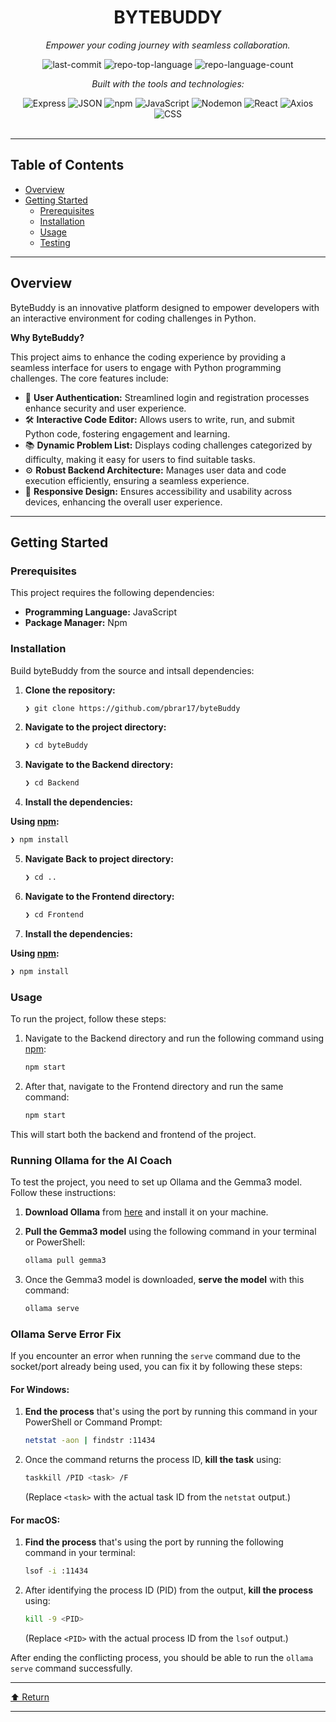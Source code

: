 <div id="top">

<!-- HEADER STYLE: CLASSIC -->
<div align="center">


# BYTEBUDDY

<em>Empower your coding journey with seamless collaboration.</em>

<!-- BADGES -->
<img src="https://img.shields.io/github/last-commit/pbrar17/byteBuddy?style=flat&logo=git&logoColor=white&color=0080ff" alt="last-commit">
<img src="https://img.shields.io/github/languages/top/pbrar17/byteBuddy?style=flat&color=0080ff" alt="repo-top-language">
<img src="https://img.shields.io/github/languages/count/pbrar17/byteBuddy?style=flat&color=0080ff" alt="repo-language-count">

<em>Built with the tools and technologies:</em>

<img src="https://img.shields.io/badge/Express-000000.svg?style=flat&logo=Express&logoColor=white" alt="Express">
<img src="https://img.shields.io/badge/JSON-000000.svg?style=flat&logo=JSON&logoColor=white" alt="JSON">
<img src="https://img.shields.io/badge/npm-CB3837.svg?style=flat&logo=npm&logoColor=white" alt="npm">
<img src="https://img.shields.io/badge/JavaScript-F7DF1E.svg?style=flat&logo=JavaScript&logoColor=black" alt="JavaScript">
<img src="https://img.shields.io/badge/Nodemon-76D04B.svg?style=flat&logo=Nodemon&logoColor=white" alt="Nodemon">
<img src="https://img.shields.io/badge/React-61DAFB.svg?style=flat&logo=React&logoColor=black" alt="React">
<img src="https://img.shields.io/badge/Axios-5A29E4.svg?style=flat&logo=Axios&logoColor=white" alt="Axios">
<img src="https://img.shields.io/badge/CSS-663399.svg?style=flat&logo=CSS&logoColor=white" alt="CSS">

</div>
<br>

---

## Table of Contents

- [Overview](#overview)
- [Getting Started](#getting-started)
    - [Prerequisites](#prerequisites)
    - [Installation](#installation)
    - [Usage](#usage)
    - [Testing](#testing)

---

## Overview

ByteBuddy is an innovative platform designed to empower developers with an interactive environment for coding challenges in Python. 

**Why ByteBuddy?**

This project aims to enhance the coding experience by providing a seamless interface for users to engage with Python programming challenges. The core features include:

- 🎨 **User Authentication:** Streamlined login and registration processes enhance security and user experience.
- 🛠️ **Interactive Code Editor:** Allows users to write, run, and submit Python code, fostering engagement and learning.
- 📚 **Dynamic Problem List:** Displays coding challenges categorized by difficulty, making it easy for users to find suitable tasks.
- ⚙️ **Robust Backend Architecture:** Manages user data and code execution efficiently, ensuring a seamless experience.
- 📱 **Responsive Design:** Ensures accessibility and usability across devices, enhancing the overall user experience.

---

## Getting Started

### Prerequisites

This project requires the following dependencies:

- **Programming Language:** JavaScript
- **Package Manager:** Npm

### Installation

Build byteBuddy from the source and intsall dependencies:

1. **Clone the repository:**

    ```sh
    ❯ git clone https://github.com/pbrar17/byteBuddy
    ```

2. **Navigate to the project directory:**

    ```sh
    ❯ cd byteBuddy
    ```
3. **Navigate to the Backend directory:**

    ```sh
    ❯ cd Backend
    ```

4. **Install the dependencies:**

**Using [npm](https://www.npmjs.com/):**

```sh
❯ npm install
```

5. **Navigate Back to project directory:**

    ```sh
    ❯ cd ..
    ```

3. **Navigate to the Frontend directory:**

    ```sh
    ❯ cd Frontend
    ```

4. **Install the dependencies:**

**Using [npm](https://www.npmjs.com/):**

```sh
❯ npm install
```

### Usage

To run the project, follow these steps:

1. Navigate to the Backend directory and run the following command using [npm](https://www.npmjs.com/):

    ```sh
    npm start
    ```

2. After that, navigate to the Frontend directory and run the same command:

    ```sh
    npm start
    ```

This will start both the backend and frontend of the project.

### Running Ollama for the AI Coach

To test the project, you need to set up Ollama and the Gemma3 model. Follow these instructions:

1. **Download Ollama** from [here](https://ollama.com/download) and install it on your machine.

2. **Pull the Gemma3 model** using the following command in your terminal or PowerShell:

    ```sh
    ollama pull gemma3
    ```

3. Once the Gemma3 model is downloaded, **serve the model** with this command:

    ```sh
    ollama serve
    ```

### Ollama Serve Error Fix

If you encounter an error when running the `serve` command due to the socket/port already being used, you can fix it by following these steps:

#### For Windows:

1. **End the process** that's using the port by running this command in your PowerShell or Command Prompt:

    ```sh
    netstat -aon | findstr :11434
    ```

2. Once the command returns the process ID, **kill the task** using:

    ```sh
    taskkill /PID <task> /F
    ```

    (Replace `<task>` with the actual task ID from the `netstat` output.)

#### For macOS:

1. **Find the process** that's using the port by running the following command in your terminal:

    ```sh
    lsof -i :11434
    ```

2. After identifying the process ID (PID) from the output, **kill the process** using:

    ```sh
    kill -9 <PID>
    ```

    (Replace `<PID>` with the actual process ID from the `lsof` output.)

After ending the conflicting process, you should be able to run the `ollama serve` command successfully.


---

<div align="left"><a href="#top">⬆ Return</a></div>

---
